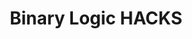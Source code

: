 ---
toc: true
layout: post
description: Binary Logic HACKS 4/28
categories: [markdown]
title: Binary Logic HACKS
---